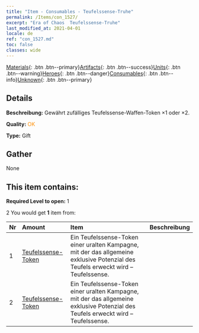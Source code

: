 ```yaml
---
title: "Item - Consumables - Teufelssense-Truhe"
permalink: /Items/con_1527/
excerpt: "Era of Chaos  Teufelssense-Truhe"
last_modified_at: 2021-04-01
locale: de
ref: "con_1527.md"
toc: false
classes: wide
---
```

 [Materials](/de/Items/){: .btn .btn--primary}[Artifacts](/de/Items/Artifacts/){: .btn .btn--success}[Units](/de/Items/Units/){: .btn .btn--warning}[Heroes](/de/Items/Heroes/){: .btn .btn--danger}[Consumables](/de/Items/Consumables/){: .btn .btn--info}[Unknown](/de/Items/Unknown/){: .btn .btn--primary}

## Details
 **Beschreibung:** Gewährt zufälliges Teufelssense-Waffen-Token ×1 oder ×2.

 **Quality:** <span style="color: #FF8C00">OK</span>

 **Type:** Gift

## Gather

  None

## This item contains:

 **Required Level to open:** 1

 2 You would get **1** item  from:

  | Nr | Amount |     Item    | Beschreibung |
  |:---|:-------|:------------|:-----------:|
  | 1 | [Teufelssense-Token](/de/Items/con_984/) | Ein Teufelssense-Token einer uralten Kampagne, mit der das allgemeine exklusive Potenzial des Teufels erweckt wird – Teufelssense. | 
  | 2 | [Teufelssense-Token](/de/Items/con_984/) | Ein Teufelssense-Token einer uralten Kampagne, mit der das allgemeine exklusive Potenzial des Teufels erweckt wird – Teufelssense. | 
